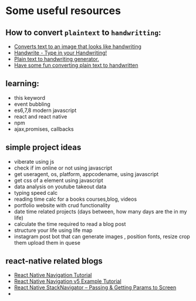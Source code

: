 # Some useful resources

## How to convert `plaintext` to `handwritting`:

- [Converts text to an image that looks like handwriting](https://pythonawesome.com/converts-text-to-an-image-that-looks-like-handwriting/)
- [Handwrite - Type in your Handwriting!](https://pypi.org/project/handwrite/)
- [Plain text to handwriting generator.](https://thesage21.github.io/handwritten/)
- [Have some fun converting plain text to handwritten](https://www.opensourceforu.com/2016/11/converting-plain-text-handwritten/?amp)

## learning:

- this keyword
- event bubbling
- es6,7,8 modern javascript
- react and react native
- npm
- ajax,promises, callbacks

## simple project ideas

- viberate using js
- check if im online or not using javascript
- get useragent, os, platform, appcodename, using javascript
- get css of a element using javascript
- data analysis on youtube takeout data
- typing speed calc
- reading time calc for a books courses,blog, videos
- portfolio website with crud functionality
- date time related projects (days between, how many days are the in my life)
- calculate the time required to read a blog post
- structure your life using life map
- instagram post bot that can generate images , position fonts, resize crop them upload them in quese


## react-native related blogs
- [React Native Navigation Tutorial](https://www.robinwieruch.de/react-native-navigation)
- [React Native Navigation v5 Example Tutorial](https://www.positronx.io/react-native-navigation-example-tutorial/)
- [React Native StackNavigator – Passing & Getting Params to Screen](https://www.positronx.io/react-native-stack-navigator-passing-getting-params-to-screen/)
- 
